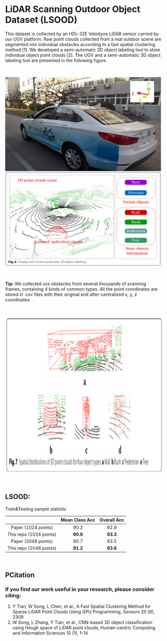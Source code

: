 # LiDAR Scanning Outdoor Object Dataset (LSOOD)

This dataset is collected by an HDL-32E Velodyne LiDAR sensor carried by our UGV platform. Raw point clouds collected from a real outdoor scene are segmented into individual obstacles according to a fast spatial clustering method [1]. We developed a semi-automatic 3D object labeling tool to store individual object point clouds [2]. The UGV and a semi-automatic 3D object labeling tool are presented in the following figure. 

&nbsp;
<p float="left">
    <img width="500" height="300" src="images/Car.jpg"/>
    <img width="500" height="300" src="images/Tool1.png"/>
</p>

&nbsp;

**Tip:** We collected xxx obstacles from several thousands of scanning frames, containing 4 kinds of common types. All the point coordinates are stored in .csv files with their original and after-centralized x, y, z coordinates.  

&nbsp;
<p float="left">
    <img width="800" height="500" src="images/Tool2.png"/>
</p>

&nbsp;

## LSOOD:
Train&Testing sample statistic

|  | Mean Class Acc | Overall Acc | 
| :---: | :---: | :---: | 
| Paper (1024 points) | 90.2 | 92.9 |
| This repo (1024 points) | **90.9** | **93.3** |
| Paper (2048 points) | 90.7 | 93.5 |
| This repo (2048 points) | **91.2** | **93.6** |

&nbsp;
## PCitation
### If you find our work useful in your research, please consider citing:

1.	Y Tian, W Song, L Chen, et al., A Fast Spatial Clustering Method for Sparse LiDAR Point Clouds Using GPU Programming, Sensors 20 (8), 2309
2.	W Song, L Zhang, Y Tian, et al., CNN-based 3D object classification using Hough space of LiDAR point clouds, Human-centric Computing and Information Sciences 10 (1), 1-14
